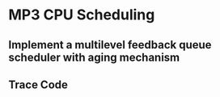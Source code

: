 # MP3 CPU Scheduling

## Implement a multilevel feedback queue scheduler  with aging mechanism

## Trace Code
